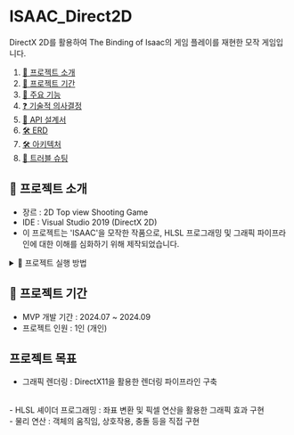 # ISAAC_Direct2D
DirectX 2D를 활용하여 The Binding of Isaac의 게임 플레이를 재현한 모작 게임입니다.

1. [🔎 프로젝트 소개](#-프로젝트-소개)
2. [🎯 프로젝트 기간](#-프로젝트-기간)
3. [🚀 주요 기능](#-주요-기능)
4. [❓ 기술적 의사결정](#-기술적-의사결정)
5. [📃 API 설계서](#-api-설계서)
6. [🛠 ERD](#-erd)
7. [🛠 아키텍처](#-아키텍처)
8. [🚨 트러블 슈팅](#-트러블-슈팅)

## 🔎 프로젝트 소개
- 장르 : 2D Top view Shooting Game
- IDE : Visual Studio 2019 (DirectX 2D)
- 이 프로젝트는 'ISAAC'을 모작한 작품으로, HLSL 프로그래밍 및 그래픽 파이프라인에 대한 이해를 심화하기 위해 제작되었습니다.

<details>
  <summary>🎇 프로젝트 실행 방법</summary>

### 1️⃣ Git Clone
  ```bash
  git clone https://github.com/minhyeok1232/ISAAC_Direct2D.git
```

### 2️⃣ 파일 실행
ISAAC_Direct2D\DirectX2D_ISAAC 경로로 들어가서, DirectX2D.sln를 실행합니다.
</details>

## 🎯 프로젝트 기간
- MVP 개발 기간 : 2024.07 ~ 2024.09
- 프로젝트 인원 : 1인 (개인)

## 프로젝트 목표
- 그래픽 렌더링 : DirectX11을 활용한 렌더링 파이프라인 구축
<br>
- HLSL 셰이더 프로그래밍 : 좌표 변환 및 픽셀 연산을 활용한 그래픽 효과 구현
<br>
- 물리 연산 : 객체의 움직임, 상호작용, 충돌 등을 직접 구현

